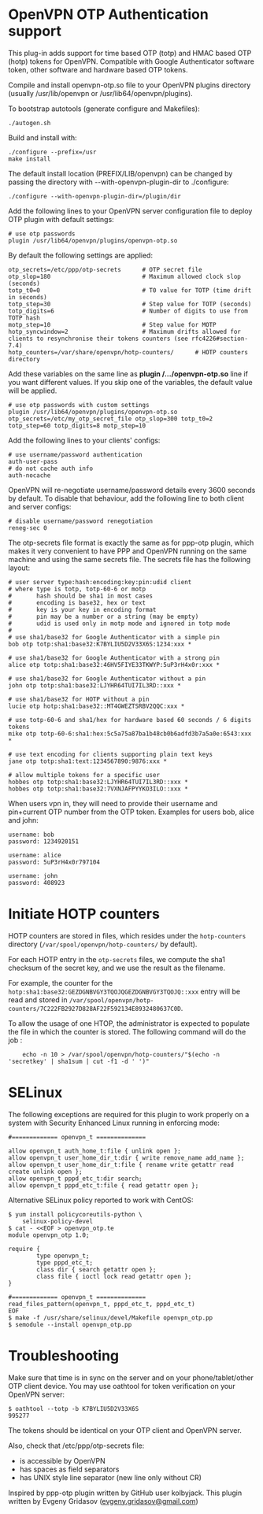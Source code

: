 OpenVPN OTP Authentication support
==================================

This plug-in adds support for time based OTP (totp) and HMAC based OTP (hotp) tokens for OpenVPN.
Compatible with Google Authenticator software token, other software and hardware based OTP tokens.

Compile and install openvpn-otp.so file to your OpenVPN plugins directory (usually /usr/lib/openvpn or /usr/lib64/openvpn/plugins).

To bootstrap autotools (generate configure and Makefiles):

    ./autogen.sh

Build and install with:

    ./configure --prefix=/usr
    make install

The default install location (PREFIX/LIB/openvpn) can be changed by
passing the directory with --with-openvpn-plugin-dir to ./configure:

    ./configure --with-openvpn-plugin-dir=/plugin/dir

Add the following lines to your OpenVPN server configuration file to deploy OTP plugin with default settings:

    # use otp passwords
    plugin /usr/lib64/openvpn/plugins/openvpn-otp.so

By default the following settings are applied:

    otp_secrets=/etc/ppp/otp-secrets      # OTP secret file
    otp_slop=180                          # Maximum allowed clock slop (seconds)
    totp_t0=0                             # T0 value for TOTP (time drift in seconds)
    totp_step=30                          # Step value for TOTP (seconds)
    totp_digits=6                         # Number of digits to use from TOTP hash
    motp_step=10                          # Step value for MOTP
    hotp_syncwindow=2                     # Maximum drifts allowed for clients to resynchronise their tokens counters (see rfc4226#section-7.4)
    hotp_counters=/var/share/openvpn/hotp-counters/      # HOTP counters directory

Add these variables on the same line as **plugin /.../openvpn-otp.so** line if you want different values.
If you skip one of the variables, the default value will be applied.

    # use otp passwords with custom settings
    plugin /usr/lib64/openvpn/plugins/openvpn-otp.so otp_secrets=/etc/my_otp_secret_file otp_slop=300 totp_t0=2 totp_step=60 totp_digits=8 motp_step=10

Add the following lines to your clients' configs:

    # use username/password authentication
    auth-user-pass
    # do not cache auth info
    auth-nocache

OpenVPN will re-negotiate username/password details every 3600 seconds by default. To disable that behaviour, add the following line to both client and server configs:

    # disable username/password renegotiation
    reneg-sec 0

The otp-secrets file format is exactly the same as for ppp-otp plugin, which makes it very convenient to have PPP and OpenVPN running on the same machine and using the same secrets file. The secrets file has the following layout:

    # user server type:hash:encoding:key:pin:udid client
    # where type is totp, totp-60-6 or motp
    #       hash should be sha1 in most cases
    #       encoding is base32, hex or text
    #       key is your key in encoding format
    #       pin may be a number or a string (may be empty)
    #       udid is used only in motp mode and ignored in totp mode
    #
    # use sha1/base32 for Google Authenticator with a simple pin
    bob otp totp:sha1:base32:K7BYLIU5D2V33X6S:1234:xxx *
    
    # use sha1/base32 for Google Authenticator with a strong pin
    alice otp totp:sha1:base32:46HV5FIYE33TKWYP:5uP3rH4x0r:xxx *
    
    # use sha1/base32 for Google Authenticator without a pin
    john otp totp:sha1:base32:LJYHR64TUI7IL3RD::xxx *

    # use sha1/base32 for HOTP without a pin
    lucie otp hotp:sha1:base32::MT4GWEZTSRBV2QQC:xxx *

    # use totp-60-6 and sha1/hex for hardware based 60 seconds / 6 digits tokens
    mike otp totp-60-6:sha1:hex:5c5a75a87ba1b48cb0b6adfd3b7a5a0e:6543:xxx *
    
    # use text encoding for clients supporting plain text keys
    jane otp totp:sha1:text:1234567890:9876:xxx *

    # allow multiple tokens for a specific user
    hobbes otp totp:sha1:base32:LJYHR64TUI7IL3RD::xxx *
    hobbes otp totp:sha1:base32:7VXNJAFPYYKO3ILO::xxx *
    
When users vpn in, they will need to provide their username and pin+current OTP number from the OTP token. Examples for users bob, alice and john:

```
username: bob
password: 1234920151

username: alice
password: 5uP3rH4x0r797104

username: john
password: 408923
```



Initiate HOTP counters
======================

HOTP counters are stored in files, which resides under the
``hotp-counters`` directory (``/var/spool/openvpn/hotp-counters/`` by
default).

For each HOTP entry in the ``otp-secrets`` files, we compute the sha1
checksum of the secret key, and we use the result as the filename.

For example, the counter for the
``hotp:sha1:base32:GEZDGNBVGY3TQOJQGEZDGNBVGY3TQOJQ::xxx`` entry will
be read and stored in
``/var/spool/openvpn/hotp-counters/7C222FB2927D828AF22F592134E8932480637C0D``.

To allow the usage of one HTOP, the administrator is expected to
populate the file in which the counter is stored. The following
command will do the job :

        echo -n 10 > /var/spool/openvpn/hotp-counters/"$(echo -n 'secretkey' | sha1sum | cut -f1 -d ' ')"


SELinux
===============
The following exceptions are required for this plugin to work properly on a system with Security Enhanced Linux running in enforcing mode:

```
#============= openvpn_t ==============

allow openvpn_t auth_home_t:file { unlink open };
allow openvpn_t user_home_dir_t:dir { write remove_name add_name };
allow openvpn_t user_home_dir_t:file { rename write getattr read create unlink open };
allow openvpn_t pppd_etc_t:dir search;
allow openvpn_t pppd_etc_t:file { read getattr open };
```

Alternative SELinux policy reported to work with CentOS:
```
$ yum install policycoreutils-python \
    selinux-policy-devel
$ cat - <<EOF > openvpn_otp.te
module openvpn_otp 1.0;

require {
        type openvpn_t;
        type pppd_etc_t;
        class dir { search getattr open };
        class file { ioctl lock read getattr open };
}

#============= openvpn_t ==============
read_files_pattern(openvpn_t, pppd_etc_t, pppd_etc_t)
EOF
$ make -f /usr/share/selinux/devel/Makefile openvpn_otp.pp
$ semodule --install openvpn_otp.pp 
```

Troubleshooting
===============

Make sure that time is in sync on the server and on your phone/tablet/other OTP client device.
You may use oathtool for token verification on your OpenVPN server:

    $ oathtool --totp -b K7BYLIU5D2V33X6S
    995277

The tokens should be identical on your OTP client and OpenVPN server.

Also, check that /etc/ppp/otp-secrets file:
 - is accessible by OpenVPN
 - has spaces as field separators
 - has UNIX style line separator (new line only without CR)


Inspired by ppp-otp plugin written by GitHub user kolbyjack. This plugin written by Evgeny Gridasov (evgeny.gridasov@gmail.com)

